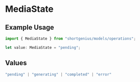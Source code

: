 # MediaState

## Example Usage

```typescript
import { MediaState } from "shortgenius/models/operations";

let value: MediaState = "pending";
```

## Values

```typescript
"pending" | "generating" | "completed" | "error"
```